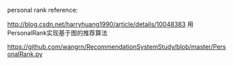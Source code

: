 personal rank
reference:

http://blog.csdn.net/harryhuang1990/article/details/10048383 用PersonalRank实现基于图的推荐算法

https://github.com/wangrn/RecommendationSystemStudy/blob/master/PersonalRank.py

